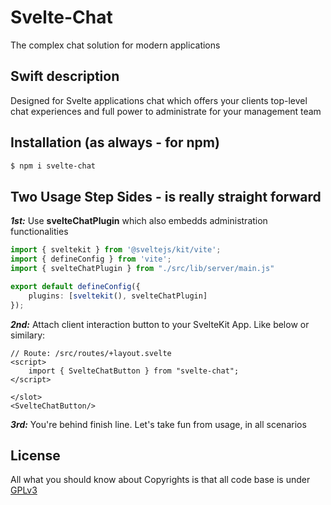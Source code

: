 # Svelte-Chat
The complex chat solution for modern applications

## Swift description
Designed for Svelte applications chat which offers your clients top-level chat experiences and full power to administrate for your management team

## Installation (as always - for npm)
```bash
$ npm i svelte-chat
```

## Two Usage Step Sides - is really straight forward
***1st:*** Use **svelteChatPlugin** which also embedds administration functionalities
```typescript
import { sveltekit } from '@sveltejs/kit/vite';
import { defineConfig } from 'vite';
import { svelteChatPlugin } from "./src/lib/server/main.js"

export default defineConfig({
	plugins: [sveltekit(), svelteChatPlugin]
});
```
***2nd:*** Attach client interaction button to your SvelteKit App. Like below or similary:
```svelte
// Route: /src/routes/+layout.svelte
<script>
    import { SvelteChatButton } from "svelte-chat";
</script>

</slot>
<SvelteChatButton/>
```
***3rd:*** You're behind finish line. Let's take fun from usage, in all scenarios

## License
All what you should know about Copyrights is that all code base is under <u>GPLv3</u>
